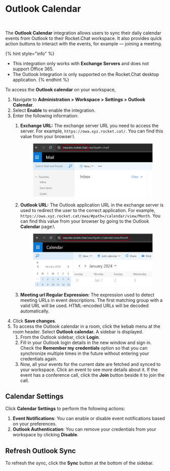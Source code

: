 # Outlook Calendar

<figure><img src="../../../.gitbook/assets/Premium.svg" alt=""><figcaption></figcaption></figure>

The **Outlook Calendar** integration allows users to sync their daily calendar events from Outlook to their Rocket.Chat workspace. It also provides quick action buttons to interact with the events, for example — joining a meeting.

{% hint style="info" %}
* This integration only works with **Exchange Servers** and does not support Office 365.
* The Outlook Integration is only supported on the Rocket.Chat desktop application.
{% endhint %}

To access the **Outlook calendar** on your workspace,

1. Navigate to **Administration > Workspace > Settings > Outlook Calendar**.
2. Select **Enable** to enable the integration.
3. Enter the following information:
   1.  **Exchange URL:** The exchange server URL you need to access the server. For example, `https://owa.xyz.rocket.cat/`. You can find this value from your browser:\


       <figure><img src="../../../.gitbook/assets/exchangeURL.png" alt=""><figcaption></figcaption></figure>
   2.  **Outlook URL:** The Outlook application URL in the exchange server is used to redirect the user to the correct application. For example, `https://owa.xyz.rocket.cat/owa/#path=/calendar/view/Month`. You can find this value from your browser by going to the Outlook **Calendar** page:\


       <figure><img src="../../../.gitbook/assets/outlookURL.png" alt=""><figcaption></figcaption></figure>
   3. **Meeting url Regular Expression:** The expression used to detect meeting URLs in event descriptions. The first matching group with a valid URL will be used. HTML-encoded URLs will be decoded automatically.
4. Click **Save changes**.
5. To access the Outlook calendar in a room, click the kebab menu at the room header. Select **Outlook calendar.** A sidebar is displayed.
   1. From the Outlook sidebar, click **Login**.
   2. Fill in your Outlook login details in the new window and sign in. Check the **Remember my credentials** option so that you can synchronize multiple times in the future without entering your credentials again.
   3. Now, all your events for the current date are fetched and synced to your workspace. Click an event to see more details about it. If the event has a conference call, click the **Join** button beside it to join the call.

## Calendar Settings

Click **Calendar Settings** to perform the following actions:

1. **Event Notifications**: You can enable or disable event notifications based on your preferences.
2. **Outlook Authentication**: You can remove your credentials from your workspace by clicking **Disable**.

## Refresh Outlook Sync

To refresh the sync, click the **Sync** button at the bottom of the sidebar.
